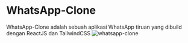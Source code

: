 # WhatsApp-Clone
WhatsApp-Clone adalah sebuah aplikasi WhatsApp tiruan yang dibuild dengan ReactJS dan TailwindCSS
![whatsapp-clone](https://user-images.githubusercontent.com/92003802/211200304-084ab79e-e3b3-40b3-918b-d432f0b466f4.png)
